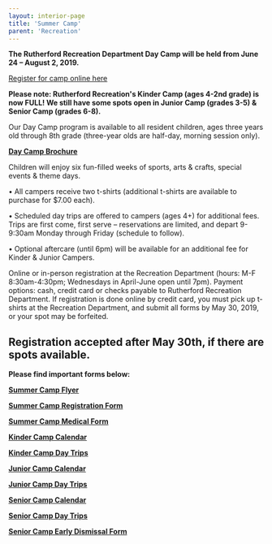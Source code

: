```yaml
---
layout: interior-page
title: 'Summer Camp'
parent: 'Recreation'
---
```



**The Rutherford Recreation Department Day Camp will be held from June 24 – August 2, 2019.** 

[Register for camp online here](
https://register.communitypass.net/reg/login.cfm?cuBOC%2F3ClZwtomy3Erh3n%2B7doRdPXoxk9V2eh8RZkO%2BWj9UZiY3p8g%3D%3D)

**Please note: Rutherford Recreation's Kinder Camp (ages 4-2nd grade) is now FULL! We still have some spots open in Junior Camp (grades 3-5) & Senior Camp (grades 6-8).**

Our Day Camp program is available to all resident children, ages three years old through 8th
grade (three-year olds are half-day, morning session only).

[**Day Camp Brochure**](https://storage.googleapis.com/static.rutherford-nj.com/recreation/2019%20Day%20Camp%20Brochure.pdf)

Children will enjoy six fun-filled weeks of sports, arts & crafts, special events & theme days.

• All campers receive two t-shirts (additional t-shirts are available to purchase for $7.00 each).

• Scheduled day trips are offered to campers (ages 4+) for additional fees. Trips are first come, first serve –
reservations are limited, and depart 9-9:30am Monday through Friday (schedule to follow).

• Optional aftercare (until 6pm) will be available for an additional fee for Kinder & Junior Campers.

Online or in-person registration at the Recreation Department (hours: M-F 8:30am-4:30pm; Wednesdays in April-June open
until 7pm). Payment options: cash, credit card or checks payable to Rutherford Recreation Department. If registration is done
online by credit card, you must pick up t-shirts at the Recreation Department, and submit all forms by May 30, 2019, or your spot may be forfeited.

**Registration accepted after May 30th, if there are spots available.**
---

**Please find important forms below:**

[**Summer Camp Flyer**](https://storage.googleapis.com/static.rutherford-nj.com/recreation/Summer%20Camp/2019%20Rec%20Summer%20Camp%20Flyer_FULL.pdf)

[**Summer Camp Registration Form**](https://storage.googleapis.com/static.rutherford-nj.com/recreation/Summer%20Camp/2019%20Summer%20Camp%20registration%20form.pdf)

[**Summer Camp Medical Form**](https://storage.googleapis.com/static.rutherford-nj.com/recreation/Summer%20Camp/2019%20Summer%20Camp%20registration_medical%20form.pdf)

[**Kinder Camp Calendar**](https://storage.googleapis.com/static.rutherford-nj.com/recreation/Summer%20Camp/2019%20RRD%20Kinder%20Day%20Camp%20Calendar.pdf)

[**Kinder Camp Day Trips**](https://storage.googleapis.com/static.rutherford-nj.com/recreation/Summer%20Camp/2019%20RRD%20Kinder%20Day%20Camp%20Trips.pdf)

[**Junior Camp Calendar**](https://storage.googleapis.com/static.rutherford-nj.com/recreation/Summer%20Camp/2019%20RRD%20Junior%20Day%20Camp%20Calendar.pdf)

[**Junior Camp Day Trips**](https://storage.googleapis.com/static.rutherford-nj.com/recreation/Summer%20Camp/2019%20RRD%20Junior%20Day%20Camp%20Trips.pdf)

[**Senior Camp Calendar**](https://storage.googleapis.com/static.rutherford-nj.com/recreation/Summer%20Camp/2019%20RRD%20Senior%20Day%20Camp%20Calendar.pdf)

[**Senior Camp Day Trips**](https://storage.googleapis.com/static.rutherford-nj.com/recreation/Summer%20Camp/2019%20RRD%20Senior%20Day%20Camp%20Trips.pdf)

[**Senior Camp Early Dismissal Form**](https://storage.googleapis.com/static.rutherford-nj.com/recreation/Summer%20Camp/2019%20RRD%20Senior%20Early%20Dismissal%20Form.pdf)




